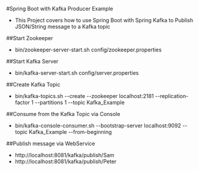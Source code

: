#Spring Boot with Kafka Producer Example
- This Project covers how to use Spring Boot with Spring Kafka to Publish JSON/String message to a Kafka topic

##Start Zookeeper
- bin/zookeeper-server-start.sh config/zookeeper.properties

##Start Kafka Server
- bin/kafka-server-start.sh config/server.properties

##Create Kafka Topic
- bin/kafka-topics.sh --create --zookeeper localhost:2181 --replication-factor 1 --partitions 1 --topic Kafka_Example

##Consume from the Kafka Topic via Console
- bin/kafka-console-consumer.sh --bootstrap-server localhost:9092 --topic Kafka_Example --from-beginning

##Publish message via WebService
- http://localhost:8081/kafka/publish/Sam
- http://localhost:8081/kafka/publish/Peter
